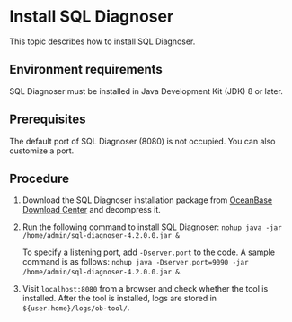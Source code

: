 # Install SQL Diagnoser

This topic describes how to install SQL Diagnoser.

## Environment requirements

SQL Diagnoser must be installed in Java Development Kit (JDK) 8 or later.

## Prerequisites

The default port of SQL Diagnoser (8080) is not occupied. You can also customize a port.

## Procedure

1. Download the SQL Diagnoser installation package from [OceanBase Download Center](https://en.oceanbase.com/softwarecenter) and decompress it.
   
2. Run the following command to install SQL Diagnoser:
   ```nohup java -jar /home/admin/sql-diagnoser-4.2.0.0.jar &```

   To specify a listening port, add `-Dserver.port` to the code. A sample command is as follows: `nohup java -Dserver.port=9090 -jar /home/admin/sql-diagnoser-4.2.0.0.jar &`.

3. Visit `localhost:8080` from a browser and check whether the tool is installed.
   After the tool is installed, logs are stored in `${user.home}/logs/ob-tool/`.